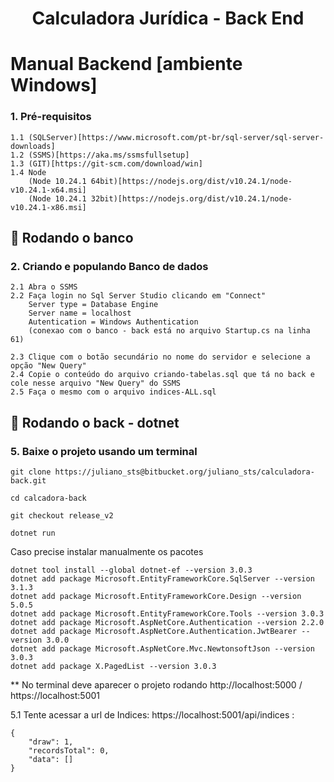 <h1 align="center">

Calculadora Jurídica - Back End
</h1>


# Manual Backend [ambiente Windows]

### 1. Pré-requisitos

    1.1 (SQLServer)[https://www.microsoft.com/pt-br/sql-server/sql-server-downloads]
    1.2 (SSMS)[https://aka.ms/ssmsfullsetup]
    1.3 (GIT)[https://git-scm.com/download/win]
    1.4 Node
        (Node 10.24.1 64bit)[https://nodejs.org/dist/v10.24.1/node-v10.24.1-x64.msi]
        (Node 10.24.1 32bit)[https://nodejs.org/dist/v10.24.1/node-v10.24.1-x86.msi]


## 🎲 Rodando o banco


### 2. Criando e populando Banco de dados
    2.1 Abra o SSMS
    2.2 Faça login no Sql Server Studio clicando em "Connect"
        Server type = Database Engine
        Server name = localhost
        Autentication = Windows Authentication
        (conexao com o banco - back está no arquivo Startup.cs na linha 61)

    2.3 Clique com o botão secundário no nome do servidor e selecione a opção "New Query"
    2.4 Copie o conteúdo do arquivo criando-tabelas.sql que tá no back e cole nesse arquivo "New Query" do SSMS
    2.5 Faça o mesmo com o arquivo indices-ALL.sql

## 🎲 Rodando o back - dotnet

### 5. Baixe o projeto usando um terminal

```
git clone https://juliano_sts@bitbucket.org/juliano_sts/calculadora-back.git

```
```
cd calcadora-back
```
```
git checkout release_v2
```

```
dotnet run
```

Caso precise instalar manualmente os pacotes
```
dotnet tool install --global dotnet-ef --version 3.0.3
dotnet add package Microsoft.EntityFrameworkCore.SqlServer --version 3.1.3
dotnet add package Microsoft.EntityFrameworkCore.Design --version 5.0.5
dotnet add package Microsoft.EntityFrameworkCore.Tools --version 3.0.3
dotnet add package Microsoft.AspNetCore.Authentication --version 2.2.0
dotnet add package Microsoft.AspNetCore.Authentication.JwtBearer --version 3.0.0
dotnet add package Microsoft.AspNetCore.Mvc.NewtonsoftJson --version 3.0.3
dotnet add package X.PagedList --version 3.0.3

```

** No terminal deve aparecer o projeto rodando http://localhost:5000 / https://localhost:5001

5.1 Tente acessar a url de Indices: https://localhost:5001/api/indices :

```
{
    "draw": 1,
    "recordsTotal": 0,
    "data": []
}
```